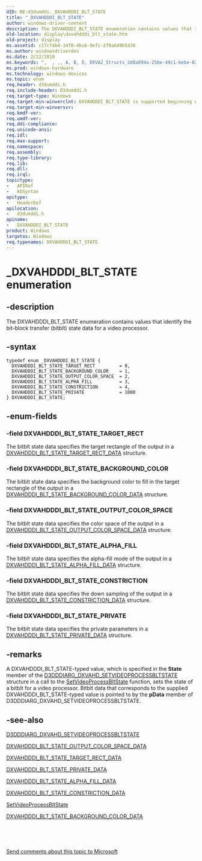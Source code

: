 ```yaml
---
UID: NE:d3dumddi._DXVAHDDDI_BLT_STATE
title: "_DXVAHDDDI_BLT_STATE"
author: windows-driver-content
description: The DXVAHDDDI_BLT_STATE enumeration contains values that identify the bit-block transfer (bitblt) state data for a video processor.
old-location: display\dxvahdddi_blt_state.htm
old-project: display
ms.assetid: c17cf4bd-34f0-4bc6-9efc-2f9a649b5438
ms.author: windowsdriverdev
ms.date: 2/22/2018
ms.keywords: ",  , ,, A, B, D, DXVA2_Structs_2d8a894a-25be-49c1-bebe-82c7403007db.xml, DXVAHDDDI_BLT_STATE, DXVAHDDDI_BLT_STATE enumeration [Display Devices], DXVAHDDDI_BLT_STATE_ALPHA_FILL, DXVAHDDDI_BLT_STATE_BACKGROUND_COLOR, DXVAHDDDI_BLT_STATE_CONSTRICTION, DXVAHDDDI_BLT_STATE_OUTPUT_COLOR_SPACE, DXVAHDDDI_BLT_STATE_PRIVATE, DXVAHDDDI_BLT_STATE_TARGET_RECT, E, H, I, L, S, T, V, X, _, _DXVAHDDDI_BLT_STATE, d3dumddi/DXVAHDDDI_BLT_STATE, d3dumddi/DXVAHDDDI_BLT_STATE_ALPHA_FILL, d3dumddi/DXVAHDDDI_BLT_STATE_BACKGROUND_COLOR, d3dumddi/DXVAHDDDI_BLT_STATE_CONSTRICTION, d3dumddi/DXVAHDDDI_BLT_STATE_OUTPUT_COLOR_SPACE, d3dumddi/DXVAHDDDI_BLT_STATE_PRIVATE, d3dumddi/DXVAHDDDI_BLT_STATE_TARGET_RECT, display.dxvahdddi_blt_state"
ms.prod: windows-hardware
ms.technology: windows-devices
ms.topic: enum
req.header: d3dumddi.h
req.include-header: D3dumddi.h
req.target-type: Windows
req.target-min-winverclnt: DXVAHDDDI_BLT_STATE is supported beginning with the Windows 7 operating system.
req.target-min-winversvr: 
req.kmdf-ver: 
req.umdf-ver: 
req.ddi-compliance: 
req.unicode-ansi: 
req.idl: 
req.max-support: 
req.namespace: 
req.assembly: 
req.type-library: 
req.lib: 
req.dll: 
req.irql: 
topictype:
-	APIRef
-	kbSyntax
apitype:
-	HeaderDef
apilocation:
-	d3dumddi.h
apiname:
-	DXVAHDDDI_BLT_STATE
product: Windows
targetos: Windows
req.typenames: DXVAHDDDI_BLT_STATE
---
```


# _DXVAHDDDI_BLT_STATE enumeration


## -description


The DXVAHDDDI_BLT_STATE enumeration contains values that identify the bit-block transfer (bitblt) state data for a video processor. 


## -syntax


````
typedef enum _DXVAHDDDI_BLT_STATE { 
  DXVAHDDDI_BLT_STATE_TARGET_RECT         = 0,
  DXVAHDDDI_BLT_STATE_BACKGROUND_COLOR    = 1,
  DXVAHDDDI_BLT_STATE_OUTPUT_COLOR_SPACE  = 2,
  DXVAHDDDI_BLT_STATE_ALPHA_FILL          = 3,
  DXVAHDDDI_BLT_STATE_CONSTRICTION        = 4,
  DXVAHDDDI_BLT_STATE_PRIVATE             = 1000
} DXVAHDDDI_BLT_STATE;
````


## -enum-fields




### -field DXVAHDDDI_BLT_STATE_TARGET_RECT

The bitblt state data specifies the target rectangle of the output in a <a href="..\d3dumddi\ns-d3dumddi-_dxvahdddi_blt_state_target_rect_data.md">DXVAHDDDI_BLT_STATE_TARGET_RECT_DATA</a> structure. 


### -field DXVAHDDDI_BLT_STATE_BACKGROUND_COLOR

The bitblt state data specifies the background color to fill in the target rectangle of the output in a <a href="..\d3dumddi\ns-d3dumddi-_dxvahdddi_blt_state_background_color_data.md">DXVAHDDDI_BLT_STATE_BACKGROUND_COLOR_DATA</a> structure. 


### -field DXVAHDDDI_BLT_STATE_OUTPUT_COLOR_SPACE

The bitblt state data specifies the color space of the output in a <a href="..\d3dumddi\ns-d3dumddi-_dxvahdddi_blt_state_output_color_space_data.md">DXVAHDDDI_BLT_STATE_OUTPUT_COLOR_SPACE_DATA</a> structure. 


### -field DXVAHDDDI_BLT_STATE_ALPHA_FILL

The bitblt state data specifies the alpha-fill mode of the output in a <a href="..\d3dumddi\ns-d3dumddi-_dxvahdddi_blt_state_alpha_fill_data.md">DXVAHDDDI_BLT_STATE_ALPHA_FILL_DATA</a> structure. 


### -field DXVAHDDDI_BLT_STATE_CONSTRICTION

The bitblt state data specifies the down sampling of the output in a <a href="..\d3dumddi\ns-d3dumddi-_dxvahdddi_blt_state_constriction_data.md">DXVAHDDDI_BLT_STATE_CONSTRICTION_DATA</a> structure. 


### -field DXVAHDDDI_BLT_STATE_PRIVATE

The bitblt state data specifies the private parameters in a <a href="..\d3dumddi\ns-d3dumddi-_dxvahdddi_blt_state_private_data.md">DXVAHDDDI_BLT_STATE_PRIVATE_DATA</a> structure. 


## -remarks



A DXVAHDDDI_BLT_STATE-typed value, which is specified in the <b>State</b> member of the <a href="..\d3dumddi\ns-d3dumddi-_d3dddiarg_dxvahd_setvideoprocessbltstate.md">D3DDDIARG_DXVAHD_SETVIDEOPROCESSBLTSTATE</a> structure in a call to the <a href="..\d3dumddi\nc-d3dumddi-pfnd3dddi_dxvahd_setvideoprocessbltstate.md">SetVideoProcessBltState</a> function, sets the state of a bitblt for a video processor. Bitblt data that corresponds to the supplied DXVAHDDDI_BLT_STATE-typed value is pointed to by the <b>pData</b> member of D3DDDIARG_DXVAHD_SETVIDEOPROCESSBLTSTATE. 




## -see-also

<a href="..\d3dumddi\ns-d3dumddi-_d3dddiarg_dxvahd_setvideoprocessbltstate.md">D3DDDIARG_DXVAHD_SETVIDEOPROCESSBLTSTATE</a>



<a href="..\d3dumddi\ns-d3dumddi-_dxvahdddi_blt_state_output_color_space_data.md">DXVAHDDDI_BLT_STATE_OUTPUT_COLOR_SPACE_DATA</a>



<a href="..\d3dumddi\ns-d3dumddi-_dxvahdddi_blt_state_target_rect_data.md">DXVAHDDDI_BLT_STATE_TARGET_RECT_DATA</a>



<a href="..\d3dumddi\ns-d3dumddi-_dxvahdddi_blt_state_private_data.md">DXVAHDDDI_BLT_STATE_PRIVATE_DATA</a>



<a href="..\d3dumddi\ns-d3dumddi-_dxvahdddi_blt_state_alpha_fill_data.md">DXVAHDDDI_BLT_STATE_ALPHA_FILL_DATA</a>



<a href="..\d3dumddi\ns-d3dumddi-_dxvahdddi_blt_state_constriction_data.md">DXVAHDDDI_BLT_STATE_CONSTRICTION_DATA</a>



<a href="..\d3dumddi\nc-d3dumddi-pfnd3dddi_dxvahd_setvideoprocessbltstate.md">SetVideoProcessBltState</a>



<a href="..\d3dumddi\ns-d3dumddi-_dxvahdddi_blt_state_background_color_data.md">DXVAHDDDI_BLT_STATE_BACKGROUND_COLOR_DATA</a>



 

 

<a href="mailto:wsddocfb@microsoft.com?subject=Documentation%20feedback [display\display]:%20DXVAHDDDI_BLT_STATE enumeration%20 RELEASE:%20(2/22/2018)&amp;body=%0A%0APRIVACY STATEMENT%0A%0AWe use your feedback to improve the documentation. We don't use your email address for any other purpose, and we'll remove your email address from our system after the issue that you're reporting is fixed. While we're working to fix this issue, we might send you an email message to ask for more info. Later, we might also send you an email message to let you know that we've addressed your feedback.%0A%0AFor more info about Microsoft's privacy policy, see http://privacy.microsoft.com/en-us/default.aspx." title="Send comments about this topic to Microsoft">Send comments about this topic to Microsoft</a>

